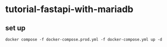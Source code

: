 # tutorial-fastapi-with-mariadb

## set up
```
docker compose -f docker-compose.prod.yml -f docker-compose.yml up -d
```
